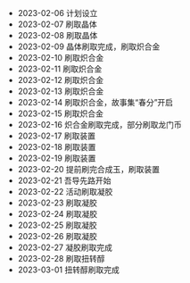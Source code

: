 - 2023-02-06 计划设立
- 2023-02-07 刷取晶体
- 2023-02-08 刷取晶体
- 2023-02-09 晶体刷取完成，刷取炽合金
- 2023-02-10 刷取炽合金
- 2023-02-11 刷取炽合金
- 2023-02-12 刷取炽合金
- 2023-02-13 刷取炽合金
- 2023-02-14 刷取炽合金，故事集“春分”开启
- 2023-02-15 刷取炽合金
- 2023-02-16 炽合金刷取完成，部分刷取龙门币
- 2023-02-17 刷取装置
- 2023-02-18 刷取装置
- 2023-02-19 刷取装置
- 2023-02-20 提前刷完合成玉，刷取装置
- 2023-02-21 吾导先路开始
- 2023-02-22 活动刷取凝胶
- 2023-02-23 刷取凝胶
- 2023-02-24 刷取凝胶
- 2023-02-25 刷取凝胶
- 2023-02-26 刷取凝胶
- 2023-02-27 凝胶刷取完成
- 2023-02-28 刷取扭转醇
- 2023-03-01 扭转醇刷取完成
